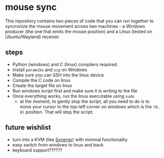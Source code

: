 # mouse sync

This repository contains two pieces of code that you can run together to syncronize the mouse movement across two machines - a Windows producer (the one that emits the mouse position) and a Linux (tested on Ubuntu/Wayland) receiver.

## steps

- Python (windows) and C (linux) compilers required.
- Install `paramiko` and `scp` on Windows
- Make sure you can SSH into the linux device
- Compile the C code on linux
- Create the target file on linux
- Run windows script first and make sure it is writing to the file
- Once everything works, run the linux executable using `sudo`
    - at the moment, to gently stop the script, all you need to do is to move your cursor to the top-left corner on windows which is the `(0, 0)` position. That will stop the script.

## future wishlist

- turn into a KVM (like [Synergy](https://github.com/symless/synergy-core)) with minimal functionality
- easy switch from windows to linux and back
- keyboard support??????